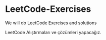 # LeetCode-Exercises
We will do LeetCode Exercises and solutions 

LeetCode Alıştırmaları ve çözümleri yapacağız.
